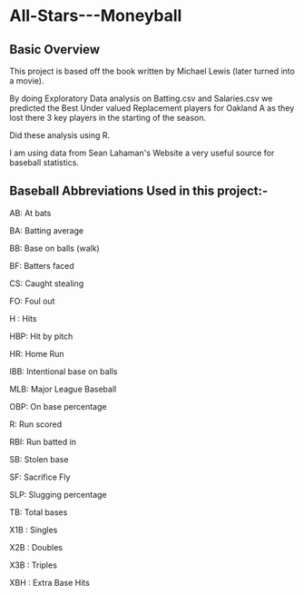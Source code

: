 # All-Stars---Moneyball

## Basic Overview
This project is based off the book written by Michael Lewis 
(later turned into a movie).

By doing Exploratory Data analysis on Batting.csv and Salaries.csv
we predicted the Best Under valued Replacement players for Oakland
A as they lost there 3 key players in the starting of the season.

Did these analysis using R.

I am using data from Sean Lahaman's Website a very useful source for 
baseball statistics. 

## Baseball Abbreviations Used in this project:-
AB: At bats

BA: Batting average

BB: Base on balls (walk)

BF: Batters faced

CS: Caught stealing

FO: Foul out

H : Hits

HBP: Hit by pitch

HR: Home Run

IBB: Intentional base on balls

MLB: Major League Baseball

OBP: On base percentage

R: Run scored

RBI: Run batted in

SB: Stolen base

SF: Sacrifice Fly

SLP: Slugging percentage

TB: Total bases

X1B : Singles

X2B : Doubles

X3B : Triples

XBH : Extra Base Hits

